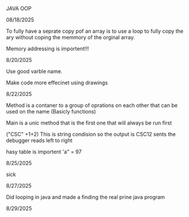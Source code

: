 JAVA OOP

08/18/2025

To fully have a seprate copy pof an array is to use a loop to fully copy the ary without coping the memmory of the orginal array.

Memory addressing is importent!!!

8/20/2025

Use good varble name.

Make code more effecinet using drawings

8/22/2025

Method is a contaner to a group of oprations on each other that can be used on the name (Basicly functions)

Main is a unic method that is the first one that will always be run first

("CSC" +1+2) This is string condision so the output is CSC12 sents the debugger reads left to right

hasy table is importent 'a" = 97

8/25/2025

sick

8/27/2025

Did looping in java and made a finding the real prine java program

8/29/2025

